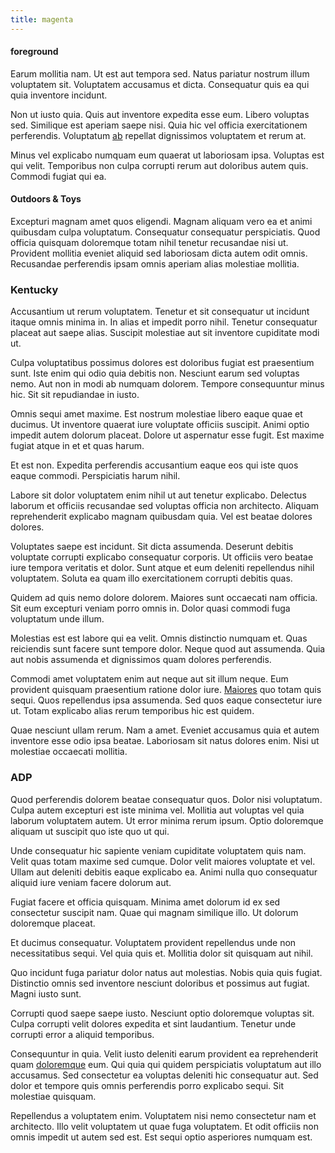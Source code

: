 ```yaml
---
title: magenta
---
```


#### foreground

Earum mollitia nam. Ut est aut tempora sed. Natus pariatur nostrum illum voluptatem sit. Voluptatem accusamus et dicta. Consequatur quis ea qui quia inventore incidunt.

Non ut iusto quia. Quis aut inventore expedita esse eum. Libero voluptas sed. Similique est aperiam saepe nisi. Quia hic vel officia exercitationem perferendis. Voluptatum [ab](/dolore/et/calculate.md) repellat dignissimos voluptatem et rerum at.

Minus vel explicabo numquam eum quaerat ut laboriosam ipsa. Voluptas est qui velit. Temporibus non culpa corrupti rerum aut doloribus autem quis. Commodi fugiat qui ea.

#### Outdoors & Toys

Excepturi magnam amet quos eligendi. Magnam aliquam vero ea et animi quibusdam culpa voluptatum. Consequatur consequatur perspiciatis. Quod officia quisquam doloremque totam nihil tenetur recusandae nisi ut. Provident mollitia eveniet aliquid sed laboriosam dicta autem odit omnis. Recusandae perferendis ipsam omnis aperiam alias molestiae mollitia.

### Kentucky

Accusantium ut rerum voluptatem. Tenetur et sit consequatur ut incidunt itaque omnis minima in. In alias et impedit porro nihil. Tenetur consequatur placeat aut saepe alias. Suscipit molestiae aut sit inventore cupiditate modi ut.

Culpa voluptatibus possimus dolores est doloribus fugiat est praesentium sunt. Iste enim qui odio quia debitis non. Nesciunt earum sed voluptas nemo. Aut non in modi ab numquam dolorem. Tempore consequuntur minus hic. Sit sit repudiandae in iusto.

Omnis sequi amet maxime. Est nostrum molestiae libero eaque quae et ducimus. Ut inventore quaerat iure voluptate officiis suscipit. Animi optio impedit autem dolorum placeat. Dolore ut aspernatur esse fugit. Est maxime fugiat atque in et et quas harum.

Et est non. Expedita perferendis accusantium eaque eos qui iste quos eaque commodi. Perspiciatis harum nihil.

Labore sit dolor voluptatem enim nihil ut aut tenetur explicabo. Delectus laborum et officiis recusandae sed voluptas officia non architecto. Aliquam reprehenderit explicabo magnam quibusdam quia. Vel est beatae dolores dolores.

Voluptates saepe est incidunt. Sit dicta assumenda. Deserunt debitis voluptate corrupti explicabo consequatur corporis. Ut officiis vero beatae iure tempora veritatis et dolor. Sunt atque et eum deleniti repellendus nihil voluptatem. Soluta ea quam illo exercitationem corrupti debitis quas.

Quidem ad quis nemo dolore dolorem. Maiores sunt occaecati nam officia. Sit eum excepturi veniam porro omnis in. Dolor quasi commodi fuga voluptatum unde illum.

Molestias est est labore qui ea velit. Omnis distinctio numquam et. Quas reiciendis sunt facere sunt tempore dolor. Neque quod aut assumenda. Quia aut nobis assumenda et dignissimos quam dolores perferendis.

Commodi amet voluptatem enim aut neque aut sit illum neque. Eum provident quisquam praesentium ratione dolor iure. [Maiores](/voluptate/nihil/village_rustic_soft_salad_orchid.md) quo totam quis sequi. Quos repellendus ipsa assumenda. Sed quos eaque consectetur iure ut. Totam explicabo alias rerum temporibus hic est quidem.

Quae nesciunt ullam rerum. Nam a amet. Eveniet accusamus quia et autem inventore esse odio ipsa beatae. Laboriosam sit natus dolores enim. Nisi ut molestiae occaecati mollitia.

### ADP

Quod perferendis dolorem beatae consequatur quos. Dolor nisi voluptatum. Culpa autem excepturi est iste minima vel. Mollitia aut voluptas vel quia laborum voluptatem autem. Ut error minima rerum ipsum. Optio doloremque aliquam ut suscipit quo iste quo ut qui.

Unde consequatur hic sapiente veniam cupiditate voluptatem quis nam. Velit quas totam maxime sed cumque. Dolor velit maiores voluptate et vel. Ullam aut deleniti debitis eaque explicabo ea. Animi nulla quo consequatur aliquid iure veniam facere dolorum aut.

Fugiat facere et officia quisquam. Minima amet dolorum id ex sed consectetur suscipit nam. Quae qui magnam similique illo. Ut dolorum doloremque placeat.

Et ducimus consequatur. Voluptatem provident repellendus unde non necessitatibus sequi. Vel quia quis et. Mollitia dolor sit quisquam aut nihil.

Quo incidunt fuga pariatur dolor natus aut molestias. Nobis quia quis fugiat. Distinctio omnis sed inventore nesciunt doloribus et possimus aut fugiat. Magni iusto sunt.

Corrupti quod saepe saepe iusto. Nesciunt optio doloremque voluptas sit. Culpa corrupti velit dolores expedita et sint laudantium. Tenetur unde corrupti error a aliquid temporibus.

Consequuntur in quia. Velit iusto deleniti earum provident ea reprehenderit quam [doloremque](/consequatur/back_up.md) eum. Qui quia qui quidem perspiciatis voluptatum aut illo accusamus. Sed consectetur ea voluptas deleniti hic consequatur aut. Sed dolor et tempore quis omnis perferendis porro explicabo sequi. Sit molestiae quisquam.

Repellendus a voluptatem enim. Voluptatem nisi nemo consectetur nam et architecto. Illo velit voluptatem ut quae fuga voluptatem. Et odit officiis non omnis impedit ut autem sed est. Est sequi optio asperiores numquam est.
